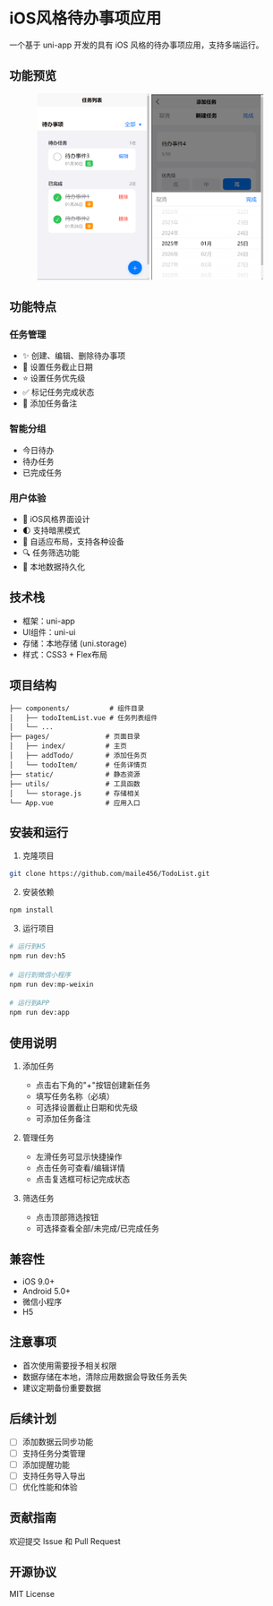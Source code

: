 # iOS风格待办事项应用

一个基于 uni-app 开发的具有 iOS 风格的待办事项应用，支持多端运行。

## 功能预览

<div align="center">
    <img src="static/p1.png" width="200"/>
    <img src="static/p2.png" width="200"/>
</div>

## 功能特点

### 任务管理
- ✨ 创建、编辑、删除待办事项
- 📅 设置任务截止日期
- ⭐ 设置任务优先级
- ✅ 标记任务完成状态
- 📝 添加任务备注

### 智能分组
- 今日待办
- 待办任务
- 已完成任务

### 用户体验
- 💫 iOS风格界面设计
- 🌓 支持暗黑模式
- 📱 自适应布局，支持各种设备
- 🔍 任务筛选功能
- 💾 本地数据持久化

## 技术栈

- 框架：uni-app
- UI组件：uni-ui
- 存储：本地存储 (uni.storage)
- 样式：CSS3 + Flex布局

## 项目结构

```tree
├── components/          # 组件目录
│   ├── todoItemList.vue # 任务列表组件
│   └── ...
├── pages/              # 页面目录
│   ├── index/          # 主页
│   ├── addTodo/        # 添加任务页
│   └── todoItem/       # 任务详情页
├── static/             # 静态资源
├── utils/              # 工具函数
│   └── storage.js      # 存储相关
└── App.vue             # 应用入口
```

## 安装和运行

1. 克隆项目
```bash
git clone https://github.com/maile456/TodoList.git
```

2. 安装依赖
```bash
npm install
```

3. 运行项目
```bash
# 运行到H5
npm run dev:h5

# 运行到微信小程序
npm run dev:mp-weixin

# 运行到APP
npm run dev:app
```

## 使用说明

1. 添加任务
   - 点击右下角的"+"按钮创建新任务
   - 填写任务名称（必填）
   - 可选择设置截止日期和优先级
   - 可添加任务备注

2. 管理任务
   - 左滑任务可显示快捷操作
   - 点击任务可查看/编辑详情
   - 点击复选框可标记完成状态

3. 筛选任务
   - 点击顶部筛选按钮
   - 可选择查看全部/未完成/已完成任务

## 兼容性

- iOS 9.0+
- Android 5.0+
- 微信小程序
- H5

## 注意事项

- 首次使用需要授予相关权限
- 数据存储在本地，清除应用数据会导致任务丢失
- 建议定期备份重要数据

## 后续计划

- [ ] 添加数据云同步功能
- [ ] 支持任务分类管理
- [ ] 添加提醒功能
- [ ] 支持任务导入导出
- [ ] 优化性能和体验

## 贡献指南

欢迎提交 Issue 和 Pull Request

## 开源协议

MIT License

